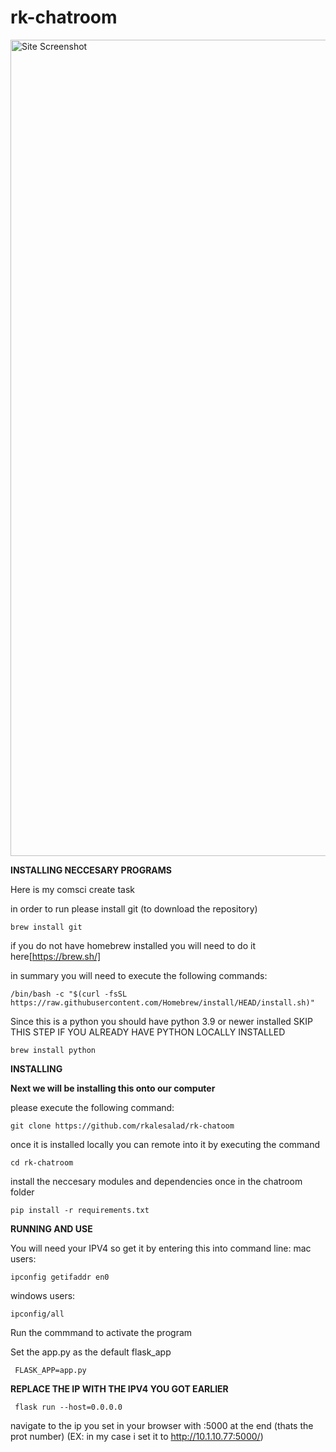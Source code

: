 # rk-chatroom
<img width="1306" alt="Site Screenshot" src="chatroom–screenshot.png">


**INSTALLING NECCESARY PROGRAMS**


Here is my comsci create task

in order to run please install git (to download the repository)

    brew install git


if you do not have homebrew installed you will need to do it here[https://brew.sh/]

in summary you will need to execute the following commands:

    /bin/bash -c "$(curl -fsSL https://raw.githubusercontent.com/Homebrew/install/HEAD/install.sh)"
    
Since this is a python you should have python 3.9 or newer installed
SKIP THIS STEP IF YOU ALREADY HAVE PYTHON LOCALLY INSTALLED

    brew install python

    

    
    
**INSTALLING**
    
    

**Next we will be installing this onto our computer**

please execute the following command:

    git clone https://github.com/rkalesalad/rk-chatoom
    
once it is installed locally you can remote into it by executing the command

    cd rk-chatroom

install the neccesary modules and dependencies once in the chatroom folder

    pip install -r requirements.txt
  
**RUNNING AND USE**

You will need your IPV4 so get it by entering this into command line:
mac users:
        
    ipconfig getifaddr en0

windows users:

    ipconfig/all



Run the commmand to activate the program


Set the app.py as the default flask_app

     FLASK_APP=app.py

**REPLACE THE IP WITH THE IPV4 YOU GOT EARLIER**
     
     flask run --host=0.0.0.0

     
     

navigate to the ip you set in your browser with :5000 at the end (thats the prot number) (EX: in my case i set it to http://10.1.10.77:5000/)